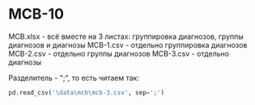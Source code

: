 # MCB-10
MCB.xlsx - всё вместе на 3 листах: группировка диагнозов, группы диагнозов и диагнозы 
MCB-1.csv - отдельно группировка диагнозов
MCB-2.csv - отдельно группы диагнозов
MCB-3.csv - отдельно диагнозы 

Разделитель - ";", то есть читаем так:
```python
pd.read_csv('\data\mcb\mcb-3.csv', sep=';')
```
